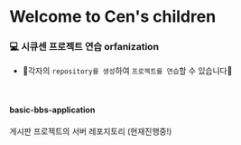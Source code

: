 # Welcome to Cen's children
### 💻 시큐센 프로젝트 연습 orfanization
- 🌠각자의 `repository를 생성`하여 `프로젝트를 연습`할 수 있습니다🌠
<br>

#### basic-bbs-application
게시판 프로젝트의 서버 레포지토리 (현재진행중!)

<br><br>
